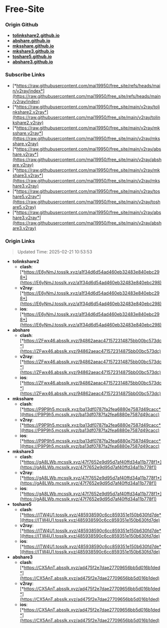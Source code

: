 # Free-Site

### Origin Github

- [**tolinkshare2.github.io**](https://github.com/tolinkshare2/tolinkshare2.github.io)
- [**abshare.github.io**](https://github.com/abshare/abshare.github.io)
- [**mksshare.github.io**](https://github.com/mksshare/mksshare.github.io)
- [**mkshare3.github.io**](https://github.com/mkshare3/mkshare3.github.io)
- [**toshare5.github.io**](https://github.com/toshare5/toshare5.github.io)
- [**abshare3.github.io**](https://github.com/abshare3/abshare3.github.io)

### Subscribe Links

- [*https://raw.githubusercontent.com/mai19950/free_site/refs/heads/main/v2ray/index*](https://raw.githubusercontent.com/mai19950/free_site/refs/heads/main/v2ray/index)
- [*https://raw.githubusercontent.com/mai19950/free_site/main/v2ray/tolinkshare2.v2ray*](https://raw.githubusercontent.com/mai19950/free_site/main/v2ray/tolinkshare2.v2ray)
- [*https://raw.githubusercontent.com/mai19950/free_site/main/v2ray/mksshare.v2ray*](https://raw.githubusercontent.com/mai19950/free_site/main/v2ray/mksshare.v2ray)
- [*https://raw.githubusercontent.com/mai19950/free_site/main/v2ray/abshare.v2ray*](https://raw.githubusercontent.com/mai19950/free_site/main/v2ray/abshare.v2ray)
- [*https://raw.githubusercontent.com/mai19950/free_site/main/v2ray/mkshare3.v2ray*](https://raw.githubusercontent.com/mai19950/free_site/main/v2ray/mkshare3.v2ray)
- [*https://raw.githubusercontent.com/mai19950/free_site/main/v2ray/toshare5.v2ray*](https://raw.githubusercontent.com/mai19950/free_site/main/v2ray/toshare5.v2ray)
- [*https://raw.githubusercontent.com/mai19950/free_site/main/v2ray/abshare3.v2ray*](https://raw.githubusercontent.com/mai19950/free_site/main/v2ray/abshare3.v2ray)

### Origin Links

> Updated Time: 2025-02-21 10:53:53

- **tolinkshare2**
  - **clash**: [*https://E6yNmJ.tosslk.xyz/a1f34d6d54ad460eb32483e840ebc298*](https://E6yNmJ.tosslk.xyz/a1f34d6d54ad460eb32483e840ebc298)
  - **v2ray**: [*https://E6yNmJ.tosslk.xyz/a1f34d6d54ad460eb32483e840ebc298*](https://E6yNmJ.tosslk.xyz/a1f34d6d54ad460eb32483e840ebc298)
  - **ios**: [*https://E6yNmJ.tosslk.xyz/a1f34d6d54ad460eb32483e840ebc298*](https://E6yNmJ.tosslk.xyz/a1f34d6d54ad460eb32483e840ebc298)
- **abshare**
  - **clash**: [*https://ZFwx46.absslk.xyz/94862aeac471572314875bb00bc573dc*](https://ZFwx46.absslk.xyz/94862aeac471572314875bb00bc573dc)
  - **v2ray**: [*https://ZFwx46.absslk.xyz/94862aeac471572314875bb00bc573dc*](https://ZFwx46.absslk.xyz/94862aeac471572314875bb00bc573dc)
  - **ios**: [*https://ZFwx46.absslk.xyz/94862aeac471572314875bb00bc573dc*](https://ZFwx46.absslk.xyz/94862aeac471572314875bb00bc573dc)
- **mksshare**
  - **clash**: [*https://P9P9h5.mcsslk.xyz/ba13df0787fa2fea6880e7587d49cacc*](https://P9P9h5.mcsslk.xyz/ba13df0787fa2fea6880e7587d49cacc)
  - **v2ray**: [*https://P9P9h5.mcsslk.xyz/ba13df0787fa2fea6880e7587d49cacc*](https://P9P9h5.mcsslk.xyz/ba13df0787fa2fea6880e7587d49cacc)
  - **ios**: [*https://P9P9h5.mcsslk.xyz/ba13df0787fa2fea6880e7587d49cacc*](https://P9P9h5.mcsslk.xyz/ba13df0787fa2fea6880e7587d49cacc)
- **mkshare3**
  - **clash**: [*https://gA8LWb.mcsslk.xyz/47f7652e9d95d7af40ffd34a11b778f1*](https://gA8LWb.mcsslk.xyz/47f7652e9d95d7af40ffd34a11b778f1)
  - **v2ray**: [*https://gA8LWb.mcsslk.xyz/47f7652e9d95d7af40ffd34a11b778f1*](https://gA8LWb.mcsslk.xyz/47f7652e9d95d7af40ffd34a11b778f1)
  - **ios**: [*https://gA8LWb.mcsslk.xyz/47f7652e9d95d7af40ffd34a11b778f1*](https://gA8LWb.mcsslk.xyz/47f7652e9d95d7af40ffd34a11b778f1)
- **toshare5**
  - **clash**: [*https://ITW4U1.tosslk.xyz/485938590c6cc859351e150b630fd7de*](https://ITW4U1.tosslk.xyz/485938590c6cc859351e150b630fd7de)
  - **v2ray**: [*https://ITW4U1.tosslk.xyz/485938590c6cc859351e150b630fd7de*](https://ITW4U1.tosslk.xyz/485938590c6cc859351e150b630fd7de)
  - **ios**: [*https://ITW4U1.tosslk.xyz/485938590c6cc859351e150b630fd7de*](https://ITW4U1.tosslk.xyz/485938590c6cc859351e150b630fd7de)
- **abshare3**
  - **clash**: [*https://CX5AnT.absslk.xyz/ad475f2e7dae27709656bb5d016b1ded*](https://CX5AnT.absslk.xyz/ad475f2e7dae27709656bb5d016b1ded)
  - **v2ray**: [*https://CX5AnT.absslk.xyz/ad475f2e7dae27709656bb5d016b1ded*](https://CX5AnT.absslk.xyz/ad475f2e7dae27709656bb5d016b1ded)
  - **ios**: [*https://CX5AnT.absslk.xyz/ad475f2e7dae27709656bb5d016b1ded*](https://CX5AnT.absslk.xyz/ad475f2e7dae27709656bb5d016b1ded)
